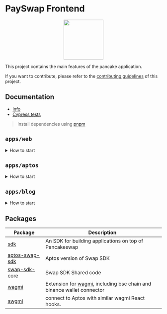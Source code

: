 # PaySwap Frontend

<p align="center">
  <a href="https://payswap.org">
      <img src="https://payswap.org/logo.png" height="128">
  </a>
</p>

This project contains the main features of the pancake application.

If you want to contribute, please refer to the [contributing guidelines](./CONTRIBUTING.md) of this project.

## Documentation

- [Info](doc/Info.md)
- [Cypress tests](doc/Cypress.md)

> Install dependencies using [pnpm](https://pnpm.io)

## `apps/web`
<details>
<summary>
How to start
</summary>

```sh
pnpm i
```

start the development server
```sh
pnpm dev
```

build with production mode
```sh
pnpm build

# start the application after build
pnpm start
```
</details>

## `apps/aptos`
<details>
<summary>
How to start
</summary>

```sh
pnpm dev:aptos
```
```sh
pnpm build:aptos
```
</details>

## `apps/blog`
<details>
<summary>
How to start
</summary>

```sh
pnpm dev:blog
```
```sh
pnpm build:blog
```
</details>


## Packages

| Package                                                       | Description                                                                                                            |
|---------------------------------------------------------------|------------------------------------------------------------------------------------------------------------------------|
| [sdk](/packages/swap-sdk)                                     | An SDK for building applications on top of Pancakeswap                                                                 |
| [aptos-swap-sdk](/packages/aptos-swap-sdk)                    | Aptos version of Swap SDK                                                                                              |
| [swap-sdk-core](/packages/swap-sdk-core)                      | Swap SDK Shared code                                                                                                   |
| [wagmi](/packages/wagmi)                                      | Extension for [wagmi](https://github.com/wagmi-dev/wagmi), including bsc chain and binance wallet connector            |
| [awgmi](/packages/awgmi)                                      | connect to Aptos with similar wagmi React hooks.                                                                       |
